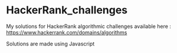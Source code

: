 # HackerRank_challenges

My solutions for HackerRank algorithmic challenges available here : https://www.hackerrank.com/domains/algorithms

Solutions are made using Javascript
